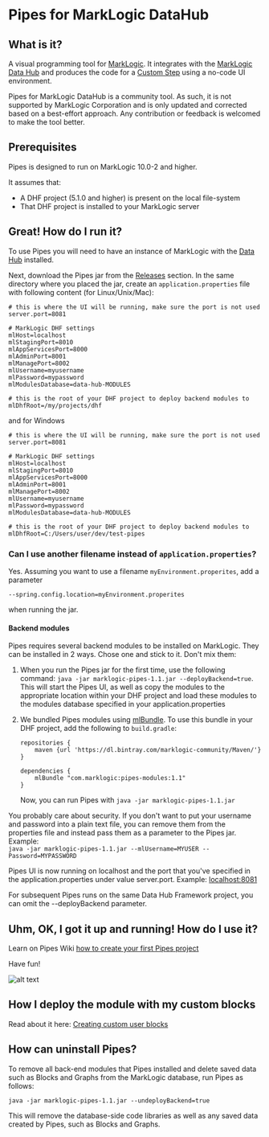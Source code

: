 # Pipes for MarkLogic DataHub

## What is it?
A visual programming tool for [MarkLogic](https://docs.marklogic.com/guide/getting-started/intro). It integrates with the [MarkLogic Data Hub](https://docs.marklogic.com/datahub/) and produces the code for a [Custom Step](https://docs.marklogic.com/datahub/modules/editing-custom-step-module.html) using a no-code UI environment.

Pipes for MarkLogic DataHub is a community tool. As such, it is not supported by MarkLogic Corporation and is only updated and corrected based on a best-effort approach. Any contribution or feedback is welcomed to make the tool better.

## Prerequisites

Pipes is designed to run on MarkLogic 10.0-2 and higher.

It assumes that:

- A DHF project (5.1.0 and higher) is present on the local file-system
- That DHF project is installed to your MarkLogic server
 

## Great! How do I run it?
To use Pipes you will need to have an instance of MarkLogic with the [Data Hub](https://docs.marklogic.com/datahub/index.html) installed.

Next, download the Pipes jar from the [Releases](https://github.com/marklogic-community/pipes/releases) section. In the same directory where you placed the jar, create an ```application.properties``` file with following content (for Linux/Unix/Mac):

```
# this is where the UI will be running, make sure the port is not used
server.port=8081

# MarkLogic DHF settings
mlHost=localhost
mlStagingPort=8010
mlAppServicesPort=8000
mlAdminPort=8001
mlManagePort=8002
mlUsername=myusername
mlPassword=mypassword 
mlModulesDatabase=data-hub-MODULES

# this is the root of your DHF project to deploy backend modules to
mlDhfRoot=/my/projects/dhf 
```
and for Windows
```
# this is where the UI will be running, make sure the port is not used
server.port=8081

# MarkLogic DHF settings
mlHost=localhost
mlStagingPort=8010
mlAppServicesPort=8000
mlAdminPort=8001
mlManagePort=8002
mlUsername=myusername
mlPassword=mypassword 
mlModulesDatabase=data-hub-MODULES

# this is the root of your DHF project to deploy backend modules to
mlDhfRoot=C:/Users/user/dev/test-pipes
```
### Can I use another filename instead of ```application.properties```?
Yes. Assuming you want to use a filename ```myEnvironment.properites```, add a parameter 

```--spring.config.location=myEnvironment.properites``` 

when running the jar.

#### Backend modules

Pipes requires several backend modules to be installed on MarkLogic.
They can be installed in 2 ways. Chose one and stick to it. Don't mix them:

1) When you run the Pipes jar for the first time, use the following command:
```java -jar marklogic-pipes-1.1.jar --deployBackend=true```.
This will start the Pipes UI, as well as copy the modules to the appropriate location within your DHF project and load these modules to the modules database specified in your application.properties 

2) We bundled Pipes modules using [mlBundle](https://github.com/marklogic-community/ml-gradle/wiki/Bundles). To use this bundle in your DHF project, add the following to `build.gradle`:

    ```
    repositories {
        maven {url 'https://dl.bintray.com/marklogic-community/Maven/'}
    }
    
    dependencies {
        mlBundle "com.marklogic:pipes-modules:1.1"
    }
    ```

    Now, you can run Pipes with ```java -jar marklogic-pipes-1.1.jar```



You probably care about security. If you don't want to put your username and password into a plain text file, you can remove them from the properties file and instead pass them as a parameter to the Pipes jar. Example:  
```java -jar marklogic-pipes-1.1.jar --mlUsername=MYUSER --Password=MYPASSWORD```

Pipes UI is now running on localhost and the port that you've specified in the application.properties under value server.port. Example: [localhost:8081](http://localhost:8081)

For subsequent Pipes runs on the same Data Hub Framework project, you can omit the --deployBackend parameter.

## Uhm, OK, I got it up and running! How do I use it?
Learn on Pipes Wiki [how to create your first Pipes project](https://github.com/marklogic-community/pipes/wiki/1.-Creating-your-first-Pipes-project)

Have fun!

![alt text](https://github.com/marklogic-community/pipes/blob/master/Pipes.png?raw=true) 

## How I deploy the module with my custom blocks
Read about it here: [Creating custom user blocks](https://github.com/marklogic-community/pipes/wiki/4.-Creating-custom-user-blocks-for-developers)
## How can uninstall Pipes?

To remove all back-end modules that Pipes installed and delete saved data such as Blocks and Graphs from the MarkLogic database, run Pipes as follows:

```java -jar marklogic-pipes-1.1.jar --undeployBackend=true```

This will remove the database-side code libraries as well as any saved data created by Pipes, such as Blocks and Graphs.
